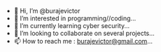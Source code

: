 - 👋 Hi, I’m @burajevictor
- 👀 I’m interested in programming//coding...
- 🌱 I’m currently learning cyber security...
- 💞️ I’m looking to collaborate on several projects...
- 📫 How to reach me :  burajevictor@gmail.com...

<!---
burajevictor/burajevictor is a ✨ special ✨ repository because its `README.md` (this file) appears on your GitHub profile.
You can click the Preview link to take a look at your changes.
--->
